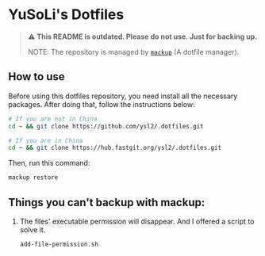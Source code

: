 # YuSoLi's Dotfiles

> **:warning: This README is outdated. Please do not use. Just for backing up.**
>
> NOTE: The repository is managed by [`mackup`](https://github.com/lra/mackup) (A dotfile manager).

## How to use

Before using this dotfiles repository, you need install all the necessary packages. After doing that, follow the instructions below:

```bash
# If you are not in China
cd ~ && git clone https://github.com/ysl2/.dotfiles.git

# If you are in China
cd ~ && git clone https://hub.fastgit.org/ysl2/.dotfiles.git
```

Then, run this command:

```bash
mackup restore
```

## Things you can't backup with mackup:

1. The files' executable permission will disappear. And I offered a script to solve it.

	`add-file-permission.sh`

